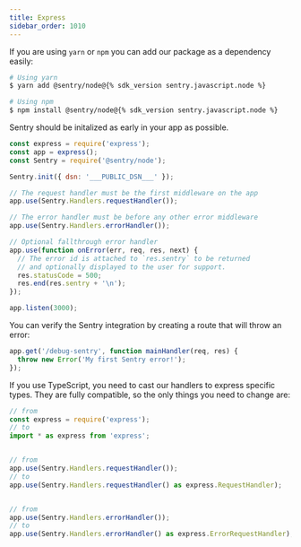 ```yaml
---
title: Express
sidebar_order: 1010
---
```


<!-- WIZARD -->
If you are using `yarn` or `npm` you can add our package as a dependency easily:

```bash
# Using yarn
$ yarn add @sentry/node@{% sdk_version sentry.javascript.node %}

# Using npm
$ npm install @sentry/node@{% sdk_version sentry.javascript.node %}
```

Sentry should be initalized as early in your app as possible.

```javascript
const express = require('express');
const app = express();
const Sentry = require('@sentry/node');

Sentry.init({ dsn: '___PUBLIC_DSN___' });

// The request handler must be the first middleware on the app
app.use(Sentry.Handlers.requestHandler());

// The error handler must be before any other error middleware
app.use(Sentry.Handlers.errorHandler());

// Optional fallthrough error handler
app.use(function onError(err, req, res, next) {
  // The error id is attached to `res.sentry` to be returned
  // and optionally displayed to the user for support.
  res.statusCode = 500;
  res.end(res.sentry + '\n');
});

app.listen(3000);
```

You can verify the Sentry integration by creating a route that will throw an error:

```js
app.get('/debug-sentry', function mainHandler(req, res) {
  throw new Error('My first Sentry error!');
});
```

<!-- ENDWIZARD -->

If you use TypeScript, you need to cast our handlers to express specific types.
They are fully compatible, so the only things you need to change are:

```javascript
// from
const express = require('express');
// to
import * as express from 'express';


// from
app.use(Sentry.Handlers.requestHandler());
// to
app.use(Sentry.Handlers.requestHandler() as express.RequestHandler);


// from
app.use(Sentry.Handlers.errorHandler());
// to
app.use(Sentry.Handlers.errorHandler() as express.ErrorRequestHandler);
```
